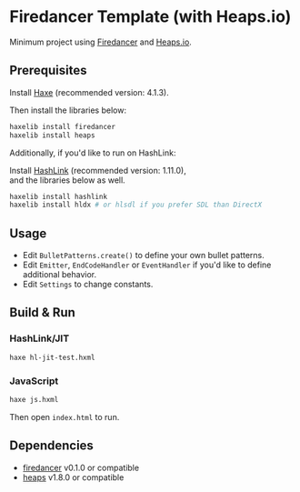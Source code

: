 # Firedancer Template (with Heaps.io)

Minimum project using [Firedancer](https://github.com/fal-works/firedancer) and [Heaps.io](http://heaps.io/).


## Prerequisites

Install [Haxe](https://haxe.org/) (recommended version: 4.1.3).

Then install the libraries below:

```sh
haxelib install firedancer
haxelib install heaps
```

Additionally, if you'd like to run on HashLink:

Install [HashLink](https://hashlink.haxe.org/) (recommended version: 1.11.0),  
and the libraries below as well.

```sh
haxelib install hashlink
haxelib install hldx # or hlsdl if you prefer SDL than DirectX
```


## Usage

- Edit `BulletPatterns.create()` to define your own bullet patterns.
- Edit `Emitter`, `EndCodeHandler` or `EventHandler` if you'd like to define additional behavior.
- Edit `Settings` to change constants.


## Build & Run

### HashLink/JIT

```sh
haxe hl-jit-test.hxml
```

### JavaScript

```sh
haxe js.hxml
```

Then open `index.html` to run.


## Dependencies

- [firedancer](https://github.com/fal-works/firedancer) v0.1.0 or compatible
- [heaps](http://heaps.io/) v1.8.0 or compatible
